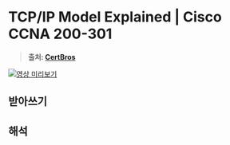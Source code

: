 # TCP/IP Model Explained | Cisco CCNA 200-301
> **출처: [CertBros](https://www.youtube.com/channel/UCZg4PvX48mgXQVySgIulX-Q)**

[![영상 미리보기](http://img.youtube.com/vi/OTwp3xtd4dg/0.jpg)](https://www.youtube.com/watch?v=OTwp3xtd4dg)

## 받아쓰기

## 해석